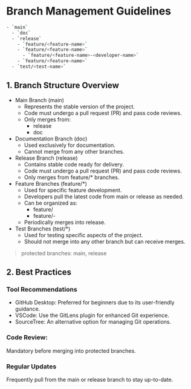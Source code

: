 # Branch Management Guidelines

```bash
- `main`
  - `doc`
  - `release`
    - `feature/<feature-name>`
    - `feature/<feature-name>`
      - `feature/<feature-name>-<developer-name>`
    - `feature/<feature-name>`
  - `test/<test-name>`
```

## 1. Branch Structure Overview

- Main Branch (main)
  - Represents the stable version of the project.
  - Code must undergo a pull request (PR) and pass code reviews.
  - Only merges from:
    - release
    - doc
- Documentation Branch (doc)
  - Used exclusively for documentation.
  - Cannot merge from any other branches.
- Release Branch (release)
  - Contains stable code ready for delivery.
  - Code must undergo a pull request (PR) and pass code reviews.
  - Only merges from feature/\* branches.
- Feature Branches (feature/\*)
  - Used for specific feature development.
  - Developers pull the latest code from main or release as needed.
  - Can be organized as:
    - feature/<feature-name>
    - feature/<feature-name>-<developer-name>
  - Periodically merges into release.
- Test Branches (test/\*)
  - Used for testing specific aspects of the project.
  - Should not merge into any other branch but can receive merges.

> protected branches: main, release

## 2. Best Practices

### Tool Recommendations

- GitHub Desktop: Preferred for beginners due to its user-friendly guidance.
- VSCode: Use the GitLens plugin for enhanced Git experience.
- SourceTree: An alternative option for managing Git operations.

### Code Review:

Mandatory before merging into protected branches.

### Regular Updates

Frequently pull from the main or release branch to stay up-to-date.

<!-- ```bash
- `main`
  - `doc`
  - `release`
    - `feature/<feature-name>`
    - `feature/<feature-name>`
      - `feature/<feature-name>-<developer-name>`
    - `feature/<feature-name>`
```

- 推荐使用github desktop处理git
  - 如果在vscode内使用,推荐gitlens插件
  - 可以使用sourcetree来处理
  - 选择其一即可，优先github desktop, 有给初学者最人性化的引导
  - 除了github desktop的其他工具通常功能更多，比如可视化查看分支的情况。但是bug也可能会更多
- main 分支长期保持稳定,只有每次业务完全开发完成,需要阶段性交付时才从release合并
  - main 只能从 doc 或者 release合并. doc不能涉及代码
- release 分支仅合并`feature/*`
- 代码随时可以从主干流向分支, 自行拉取
- 代码定期从分支逐级合并到主干, 需要code review
- main和release 都不能直接写, 只能从分支合并, 如果有不属于现有任何分支的情况,需要先创建一个temp分支在本地, 处理好后分支上传到云端,然后发起pull request -->
